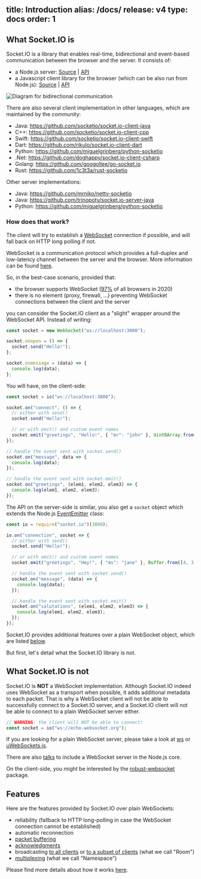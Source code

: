 title: Introduction
alias: /docs/
release: v4
type: docs
order: 1
---

## What Socket.IO is

Socket.IO is a library that enables real-time, bidirectional and event-based communication between the browser and the server. It consists of:

- a Node.js server: [Source](https://github.com/socketio/socket.io) | [API](/docs/v4/server-api/)
- a Javascript client library for the browser (which can be also run from Node.js): [Source](https://github.com/socketio/socket.io-client) | [API](/docs/v4/client-api/)

<img src="/images/bidirectional-communication.png" alt="Diagram for bidirectional communication" />

There are also several client implementation in other languages, which are maintained by the community:

- Java: https://github.com/socketio/socket.io-client-java
- C++: https://github.com/socketio/socket.io-client-cpp
- Swift: https://github.com/socketio/socket.io-client-swift
- Dart: https://github.com/rikulo/socket.io-client-dart
- Python: https://github.com/miguelgrinberg/python-socketio
- .Net: https://github.com/doghappy/socket.io-client-csharp
- Golang: https://github.com/googollee/go-socket.io
- Rust: https://github.com/1c3t3a/rust-socketio

Other server implementations:

- Java: https://github.com/mrniko/netty-socketio
- Java: https://github.com/trinopoty/socket.io-server-java
- Python: https://github.com/miguelgrinberg/python-socketio

### How does that work?

The client will try to establish a [WebSocket](https://developer.mozilla.org/en-US/docs/Web/API/WebSocket) connection if possible, and will fall back on HTTP long polling if not.

WebSocket is a communication protocol which provides a full-duplex and low-latency channel between the server and the browser. More information can be found [here](https://en.wikipedia.org/wiki/WebSocket).

So, in the best-case scenario, provided that:

- the browser supports WebSocket ([97%](https://caniuse.com/#search=websocket) of all browsers in 2020)
- there is no element (proxy, firewall, ...) preventing WebSocket connections between the client and the server  

you can consider the Socket.IO client as a "slight" wrapper around the WebSocket API. Instead of writing:

```js
const socket = new WebSocket("ws://localhost:3000");

socket.onopen = () => {
  socket.send("Hello!");
};

socket.onmessage = (data) => {
  console.log(data);
};
```

You will have, on the client-side:

```js
const socket = io("ws://localhost:3000");

socket.on("connect", () => {
  // either with send()
  socket.send("Hello!");

  // or with emit() and custom event names
  socket.emit("greetings", "Hello!", { "mr": "john" }, Uint8Array.from([1, 2, 3, 4]));
});

// handle the event sent with socket.send()
socket.on("message", data => {
  console.log(data);
});

// handle the event sent with socket.emit()
socket.on("greetings", (elem1, elem2, elem3) => {
  console.log(elem1, elem2, elem3);
});
```

The API on the server-side is similar, you also get a `socket` object which extends the Node.js [EventEmitter](https://nodejs.org/docs/latest/api/events.html#events_class_eventemitter) class:

```js
const io = require("socket.io")(3000);

io.on("connection", socket => {
  // either with send()
  socket.send("Hello!");

  // or with emit() and custom event names
  socket.emit("greetings", "Hey!", { "ms": "jane" }, Buffer.from([4, 3, 3, 1]));

  // handle the event sent with socket.send()
  socket.on("message", (data) => {
    console.log(data);
  });

  // handle the event sent with socket.emit()
  socket.on("salutations", (elem1, elem2, elem3) => {
    console.log(elem1, elem2, elem3);
  });
});
```

Socket.IO provides additional features over a plain WebSocket object, which are listed [below](#Features).

But first, let's detail what the Socket.IO library is not.

## What Socket.IO is not

Socket.IO is **NOT** a WebSocket implementation. Although Socket.IO indeed uses WebSocket as a transport when possible, it adds additional metadata to each packet. That is why a WebSocket client will not be able to successfully connect to a Socket.IO server, and a Socket.IO client will not be able to connect to a plain WebSocket server either.

```js
// WARNING: the client will NOT be able to connect!
const socket = io("ws://echo.websocket.org");
```

If you are looking for a plain WebSocket server, please take a look at [ws](https://github.com/websockets/ws) or [uWebSockets.js](https://github.com/uNetworking/uWebSockets.js).

There are also [talks](https://github.com/nodejs/node/issues/19308) to include a WebSocket server in the Node.js core.

On the client-side, you might be interested by the [robust-websocket](https://github.com/nathanboktae/robust-websocket) package.

## Features

Here are the features provided by Socket.IO over plain WebSockets:

- reliability (fallback to HTTP long-polling in case the WebSocket connection cannot be established)
- automatic reconnection
- [packet buffering](/docs/v4/client-offline-behavior/#Buffered-events)
- [acknowledgments](/docs/v4/emitting-events/#Acknowledgements)
- broadcasting [to all clients](/docs/v4/broadcasting-events/) or [to a subset of clients](/docs/v4/rooms/) (what we call "Room")
- [multiplexing](/docs/v4/namespaces/) (what we call "Namespace")

Please find more details about how it works [here](/docs/v4/how-it-works/).
